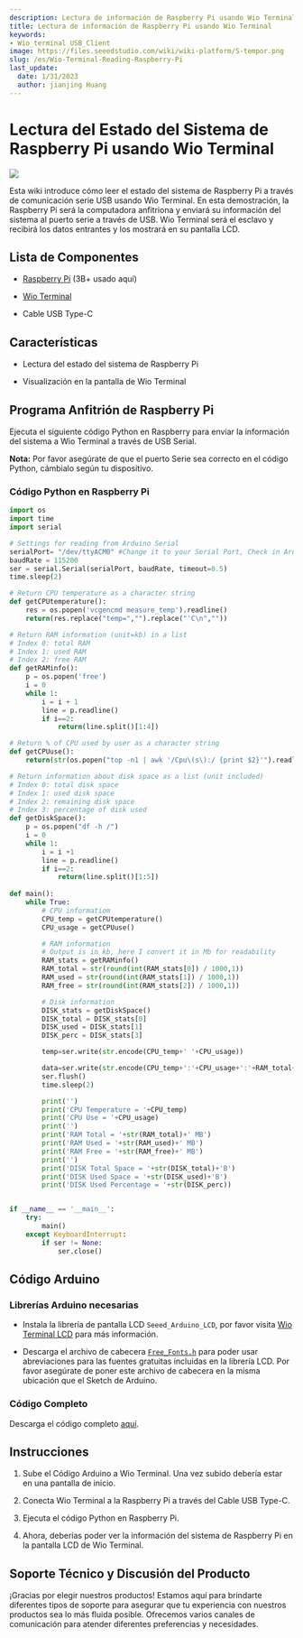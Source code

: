 ```yaml
---
description: Lectura de información de Raspberry Pi usando Wio Terminal
title: Lectura de información de Raspberry Pi usando Wio Terminal
keywords:
- Wio_terminal USB_Client
image: https://files.seeedstudio.com/wiki/wiki-platform/S-tempor.png
slug: /es/Wio-Terminal-Reading-Raspberry-Pi
last_update:
  date: 1/31/2023
  author: jianjing Huang
---
```


# Lectura del Estado del Sistema de Raspberry Pi usando Wio Terminal

![](https://files.seeedstudio.com/wiki/Wio-Terminal/img/WT-rasp.gif)

Esta wiki introduce cómo leer el estado del sistema de Raspberry Pi a través de comunicación serie USB usando Wio Terminal. En esta demostración, la Raspberry Pi será la computadora anfitriona y enviará su información del sistema al puerto serie a través de USB. Wio Terminal será el esclavo y recibirá los datos entrantes y los mostrará en su pantalla LCD.

## Lista de Componentes

- [Raspberry Pi](https://www.seeedstudio.com/Boards-c-17.html) (3B+ usado aquí)

- [Wio Terminal](https://www.seeedstudio.com/Wio-Terminal-p-4509.html)

- Cable USB Type-C

## Características

- Lectura del estado del sistema de Raspberry Pi

- Visualización en la pantalla de Wio Terminal

## Programa Anfitrión de Raspberry Pi

Ejecuta el siguiente código Python en Raspberry para enviar la información del sistema a Wio Terminal a través de USB Serial.

**Nota:** Por favor asegúrate de que el puerto Serie sea correcto en el código Python, cámbialo según tu dispositivo.

### Código Python en Raspberry Pi

```py
import os
import time 
import serial

# Settings for reading from Arduino Serial
serialPort= "/dev/ttyACM0" #Change it to your Serial Port, Check in Arudino IDE
baudRate = 115200
ser = serial.Serial(serialPort, baudRate, timeout=0.5)
time.sleep(2)

# Return CPU temperature as a character string
def getCPUtemperature():
    res = os.popen('vcgencmd measure_temp').readline()
    return(res.replace("temp=","").replace("'C\n",""))

# Return RAM information (unit=kb) in a list
# Index 0: total RAM
# Index 1: used RAM
# Index 2: free RAM
def getRAMinfo():
    p = os.popen('free')
    i = 0
    while 1:
        i = i + 1
        line = p.readline()
        if i==2:
            return(line.split()[1:4])

# Return % of CPU used by user as a character string
def getCPUuse():
    return(str(os.popen("top -n1 | awk '/Cpu\(s\):/ {print $2}'").readline().strip()))

# Return information about disk space as a list (unit included)
# Index 0: total disk space
# Index 1: used disk space
# Index 2: remaining disk space
# Index 3: percentage of disk used
def getDiskSpace():
    p = os.popen("df -h /")
    i = 0
    while 1:
        i = i +1
        line = p.readline()
        if i==2:
            return(line.split()[1:5])
 
def main():
    while True:
        # CPU informatiom
        CPU_temp = getCPUtemperature()
        CPU_usage = getCPUuse()

        # RAM information
        # Output is in kb, here I convert it in Mb for readability
        RAM_stats = getRAMinfo()
        RAM_total = str(round(int(RAM_stats[0]) / 1000,1))
        RAM_used = str(round(int(RAM_stats[1]) / 1000,1))
        RAM_free = str(round(int(RAM_stats[2]) / 1000,1))

        # Disk information
        DISK_stats = getDiskSpace()
        DISK_total = DISK_stats[0]
        DISK_used = DISK_stats[1]
        DISK_perc = DISK_stats[3]

        temp=ser.write(str.encode(CPU_temp+' '+CPU_usage))

        data=ser.write(str.encode(CPU_temp+':'+CPU_usage+':'+RAM_total+':'+RAM_used+':'+RAM_free+':'+DISK_total+':'+DISK_used+':'+DISK_perc))
        ser.flush()
        time.sleep(2)

        print('')
        print('CPU Temperature = '+CPU_temp)
        print('CPU Use = '+CPU_usage)
        print('')
        print('RAM Total = '+str(RAM_total)+' MB')
        print('RAM Used = '+str(RAM_used)+' MB')
        print('RAM Free = '+str(RAM_free)+' MB')
        print('')  
        print('DISK Total Space = '+str(DISK_total)+'B')
        print('DISK Used Space = '+str(DISK_used)+'B')
        print('DISK Used Percentage = '+str(DISK_perc)) 


if __name__ == '__main__':
    try:    
        main()
    except KeyboardInterrupt:    
        if ser != None:    
            ser.close()
```

## Código Arduino

### Librerías Arduino necesarias

- Instala la librería de pantalla LCD `Seeed_Arduino_LCD`, por favor visita [Wio Terminal LCD](https://wiki.seeedstudio.com/es/Wio-Terminal-LCD-Overview/) para más información.

- Descarga el archivo de cabecera [`Free_Fonts.h`](https://files.seeedstudio.com/wiki/Wio-Terminal/res/Free_Fonts.h) para poder usar abreviaciones para las fuentes gratuitas incluidas en la librería LCD. Por favor asegúrate de poner este archivo de cabecera en la misma ubicación que el Sketch de Arduino.

### Código Completo

Descarga el código completo [aquí](https://files.seeedstudio.com/wiki/Wio-Terminal/res/readRasp.ino).

## Instrucciones

1. Sube el Código Arduino a Wio Terminal. Una vez subido debería estar en una pantalla de inicio.

2. Conecta Wio Terminal a la Raspberry Pi a través del Cable USB Type-C.

3. Ejecuta el código Python en Raspberry Pi.

4. Ahora, deberías poder ver la información del sistema de Raspberry Pi en la pantalla LCD de Wio Terminal.

## Soporte Técnico y Discusión del Producto

¡Gracias por elegir nuestros productos! Estamos aquí para brindarte diferentes tipos de soporte para asegurar que tu experiencia con nuestros productos sea lo más fluida posible. Ofrecemos varios canales de comunicación para atender diferentes preferencias y necesidades.

<div class="button_tech_support_container">
<a href="https://forum.seeedstudio.com/" class="button_forum"></a> 
<a href="https://www.seeedstudio.com/contacts" class="button_email"></a>
</div>

<div class="button_tech_support_container">
<a href="https://discord.gg/eWkprNDMU7" class="button_discord"></a> 
<a href="https://github.com/Seeed-Studio/wiki-documents/discussions/69" class="button_discussion"></a>
</div>